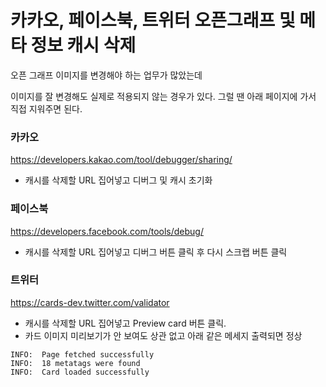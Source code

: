 # 카카오, 페이스북, 트위터 오픈그래프 및 메타 정보 캐시 삭제

오픈 그래프 이미지를 변경해야 하는 업무가 많았는데

이미지를 잘 변경해도 실제로 적용되지 않는 경우가 있다. 그럴 땐 아래 페이지에 가서 직접 지워주면 된다.

### 카카오

https://developers.kakao.com/tool/debugger/sharing/

- 캐시를 삭제할 URL 집어넣고 디버그 및 캐시 초기화

### 페이스북

https://developers.facebook.com/tools/debug/

- 캐시를 삭제할 URL 집어넣고 디버그 버튼 클릭 후 다시 스크랩 버튼 클릭

### 트위터

https://cards-dev.twitter.com/validator

- 캐시를 삭제할 URL 집어넣고 Preview card 버튼 클릭.
- 카드 이미지 미리보기가 안 보여도 상관 없고 아래 같은 메세지 출력되면 정상

```
INFO:  Page fetched successfully
INFO:  18 metatags were found
INFO:  Card loaded successfully
```

